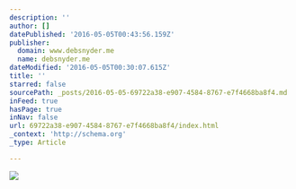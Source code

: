 ```yaml
---
description: ''
author: []
datePublished: '2016-05-05T00:43:56.159Z'
publisher:
  domain: www.debsnyder.me
  name: debsnyder.me
dateModified: '2016-05-05T00:30:07.615Z'
title: ''
starred: false
sourcePath: _posts/2016-05-05-69722a38-e907-4584-8767-e7f4668ba8f4.md
inFeed: true
hasPage: true
inNav: false
url: 69722a38-e907-4584-8767-e7f4668ba8f4/index.html
_context: 'http://schema.org'
_type: Article

---
```

![](http://www.debsnyder.me/uploads/6/0/8/0/6080466/3074214_orig.jpg)